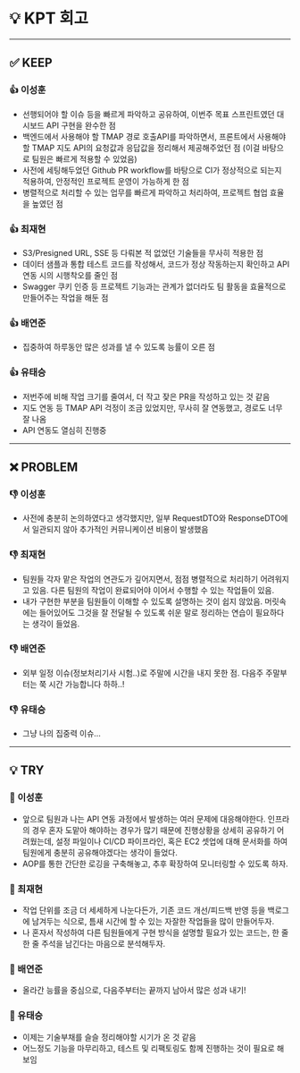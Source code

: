 # 💡 KPT 회고

---

## ✅ KEEP  

### 👍 이성훈
- 선행되어야 할 이슈 등을 빠르게 파악하고 공유하여, 이번주 목표 스프린트였던 대시보드 API 구현을 완수한 점
- 백엔드에서 사용해야 할 TMAP 경로 호출API를 파악하면서, 프론트에서 사용해야할 TMAP 지도 API의 요청값과 응답값을 정리해서 제공해주었던 점 (이걸 바탕으로 팀원은 빠르게 적용할 수 있었음)
- 사전에 세팅해두었던 Github PR workflow를 바탕으로 CI가 정상적으로 되는지 적용하여, 안정적인 프로젝트 운영이 가능하게 한 점
- 병렬적으로 처리할 수 있는 업무를 빠르게 파악하고 처리하여, 프로젝트 협업 효율을 높였던 점

### 👍 최재현
- S3/Presigned URL, SSE 등 다뤄본 적 없었던 기술들을 무사히 적용한 점
- 데이터 샘플과 통합 테스트 코드를 작성해서, 코드가 정상 작동하는지 확인하고 API 연동 시의 시행착오를 줄인 점
- Swagger 쿠키 인증 등 프로젝트 기능과는 관계가 없더라도 팀 활동을 효율적으로 만들어주는 작업을 해둔 점

### 👍 배연준
- 집중하여 하루동안 많은 성과를 낼 수 있도록 능률이 오른 점

### 👍 유태승
- 저번주에 비해 작업 크기를 줄여서, 더 작고 잦은 PR을 작성하고 있는 것 같음
- 지도 연동 등 TMAP API 걱정이 조금 있었지만, 무사히 잘 연동했고, 경로도 너무 잘 나옴
- API 연동도 열심히 진행중

---

## ❌ PROBLEM  

### 👎 이성훈
- 사전에 충분히 논의하였다고 생각했지만, 일부 RequestDTO와 ResponseDTO에서 일관되지 않아 추가적인 커뮤니케이션 비용이 발생했음

### 👎 최재현
- 팀원들 각자 맡은 작업의 연관도가 깊어지면서, 점점 병렬적으로 처리하기 어려워지고 있음. 다른 팀원의 작업이 완료되어야 이어서 수행할 수 있는 작업들이 있음.
- 내가 구현한 부분을 팀원들이 이해할 수 있도록 설명하는 것이 쉽지 않았음. 머릿속에는 들어있어도 그것을 잘 전달될 수 있도록 쉬운 말로 정리하는 연습이 필요하다는 생각이 들었음.

### 👎 배연준
- 외부 일정 이슈(정보처리기사 시험..)로 주말에 시간을 내지 못한 점. 다음주 주말부터는 쭉 시간 가능합니다 하하..!

### 👎 유태승
- 그냥 나의 집중력 이슈…

---

## 💡 TRY  

### 👊 이성훈
- 앞으로 팀원과 나는 API 연동 과정에서 발생하는 여러 문제에 대응해야한다.
  인프라의 경우 혼자 도맡아 해야하는 경우가 많기 때문에 진행상황을 상세히 공유하기 어려웠는데, 설정 파일이나 CI/CD 파이프라인, 혹은 EC2 셋업에 대해 문서화를 하여 팀원에게 충분히 공유해야겠다는 생각이 들었다.
- AOP를 통한 간단한 로깅을 구축해놓고, 추후 확장하여 모니터링할 수 있도록 하자.

### 👊 최재현
- 작업 단위를 조금 더 세세하게 나눈다든가, 기존 코드 개선/피드백 반영 등을 백로그에 남겨두는 식으로, 틈새 시간에 할 수 있는 자잘한 작업들을 많이 만들어두자.
- 나 혼자서 작성하여 다른 팀원들에게 구현 방식을 설명할 필요가 있는 코드는, 한 줄 한 줄 주석을 남긴다는 마음으로 분석해두자.

### 👊 배연준
- 올라간 능률을 중심으로, 다음주부터는 끝까지 남아서 많은 성과 내기!

### 👊 유태승
- 이제는 기술부채를 슬슬 정리해야할 시기가 온 것 같음
- 어느정도 기능을 마무리하고, 테스트 및 리팩토링도 함께 진행하는 것이 필요로 해보임
